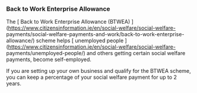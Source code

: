 ###  **Back to Work Enterprise Allowance**

The [ Back to Work Enterprise Allowance (BTWEA)
](https://www.citizensinformation.ie/en/social-welfare/social-welfare-
payments/social-welfare-payments-and-work/back-to-work-enterprise-allowance/)
scheme helps [ unemployed people
](https://www.citizensinformation.ie/en/social-welfare/social-welfare-
payments/unemployed-people/) and others getting certain social welfare
payments, become self-employed.

If you are setting up your own business and qualify for the BTWEA scheme, you
can keep a percentage of your social welfare payment for up to 2 years.
